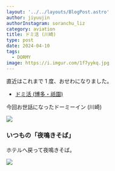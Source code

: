 ```yaml
---
layout: '../../layouts/BlogPost.astro'
author: jiyuujin
authorInstagram: soranchu_liz
category: aviation
title: ドミ活 (川崎)
type: post
date: 2024-04-10
tags:
  - DORMY
image: https://i.imgur.com/1f7yykq.jpg
---
```


直近はこれまで 1 度、おせわになりました。

- [ドミ活 (博多・祇園)](https://soratabi.nekohack.me/posts/2023-12-02-dormy/)

今回お世話になったドーミーイン (川崎)

![](/assets/img/20240410/DORMY.JPG)

### いつもの「夜鳴きそば」

ホテルへ戻って夜鳴きそば。

![](/assets/img/20240410/yonaki.JPG)
